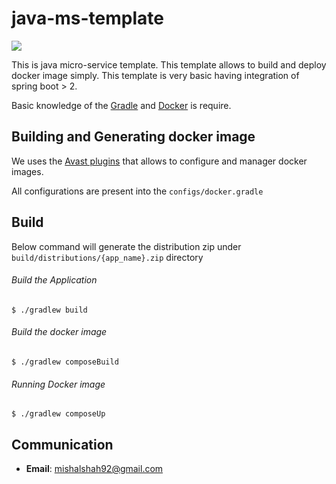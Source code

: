 # java-ms-template

![](https://github.com/mishalshah92/java-ms-template/workflows/java-ms-template-ci/badge.svg)

This is java micro-service template. This template allows to build and deploy docker image simply.
This template is very basic having integration of spring boot > 2.


Basic knowledge of the [Gradle](https://gradle.org) and [Docker](https://www.docker.com/) is
require.

## Building and Generating docker image
We uses the [Avast plugins](https://github.com/avast/gradle-docker-compose-plugin) 
that allows to configure and manager docker images.

All configurations are present into the `configs/docker.gradle`

## Build
Below command will generate the distribution zip under `build/distributions/{app_name}.zip` directory

###### Build the Application
~~~~
$ ./gradlew build
~~~~

###### Build the docker image
~~~~
$ ./gradlew composeBuild
~~~~

###### Running Docker image
~~~~
$ ./gradlew composeUp
~~~~

## Communication

- **Email**: mishalshah92@gmail.com
